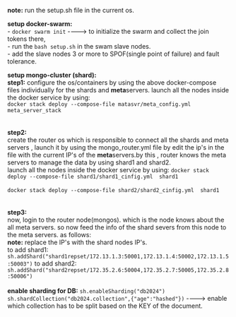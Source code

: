 **note:** run the setup.sh file in the current os.

**setup docker-swarm:** <br/>
      - ` docker swarm init `   ----> to initialize the swarm and collect the join tokens there, <br/>
      - run the `bash setup.sh` in the swam slave nodes.<br/>
      - add the slave nodes 3 or more to SPOF(single point of failure) and fault tolerance.<br/>
      
**setup mongo-cluster (shard):** <br/>
**step1:**
      configure the os/containers by using the above docker-compose files individually for the shards and **meta**servers.
      launch all the nodes inside the docker service by using: <br/>
       ` docker stack deploy --compose-file matasvr/meta_config.yml meta_server_stack ` <br/>
      <br/><br/>
**step2:** <br/>
      create the router os which is responsible to connect all the shards and meta servers , launch it by using the mongo_router.yml file by 
      edit the ip's in the file with the current IP's of the **meta**servers.by this , router knows the meta servers to manage the data by using shard1 and shard2.
      <br/>
      launch all the nodes inside the docker service by using:
      ` docker stack deploy --compose-file shard1/shard1_cinfig.yml  shard1 ` <br/>      
      ` docker stack deploy --compose-file shard2/shard2_cinfig.yml  shard1 ` <br/>
    <br/><br/>
**step3:** <br/>
      now, login to the router node(mongos). which is the node knows about the all meta servers. so now feed the info of the shard severs from this node to the meta servers.
      as follows: <br/>
      **note:** replace the IP's with the shard nodes IP's.<br/>
      to add shard1: ` sh.addShard("shard1repset/172.13.1.3:50001,172.13.1.4:50002,172.13.1.5:50003") ` 
      to add shard2: ` sh.addShard("shard2repset/172.35.2.6:50004,172.35.2.7:50005,172.35.2.8:50006") ` <br/><br/>
      **enable sharding for DB:**
      ` sh.enableSharding("db2024") `<br/>
      ` sh.shardCollection("db2024.collection",{"age":"hashed"}) ` ----> enable which collection has to be split based on the KEY of the document.
      
